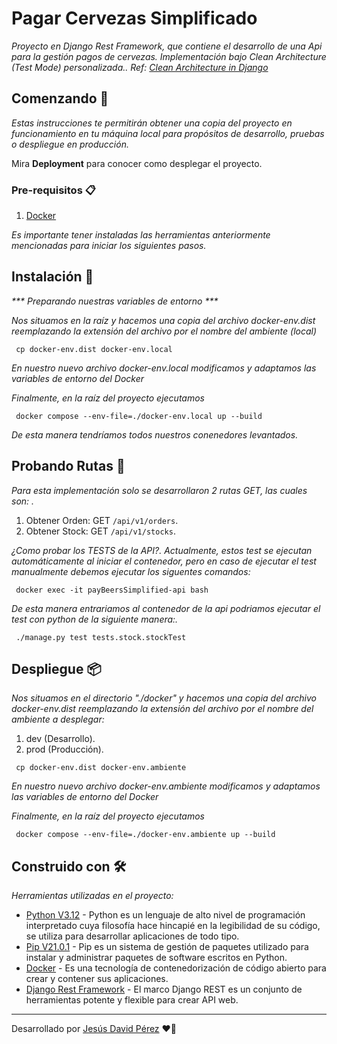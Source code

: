 # Pagar Cervezas Simplificado

_Proyecto en Django Rest Framework, que contiene el desarrollo de una Api para la gestión pagos de cervezas. Implementación bajo Clean Architecture (Test Mode) personalizada.. Ref: [Clean Architecture in Django](https://medium.com/21buttons-tech/clean-architecture-in-django-d326a4ab86a9)_

## Comenzando 🚀

_Estas instrucciones te permitirán obtener una copia del proyecto en funcionamiento en tu máquina local para propósitos de desarrollo, pruebas o despliegue en producción._

Mira **Deployment** para conocer como desplegar el proyecto.

### Pre-requisitos 📋

1. [Docker](https://docs.docker.com/)

_Es importante tener instaladas las herramientas anteriormente mencionadas para iniciar los siguientes pasos._

## Instalación 🔧


_*** Preparando nuestras variables de entorno ***_

_Nos situamos en la raíz y hacemos una copia del archivo docker-env.dist reemplazando la extensión del archivo por el nombre del ambiente (local)_

```
 cp docker-env.dist docker-env.local
```

_En nuestro nuevo archivo docker-env.local modificamos y adaptamos las variables de entorno del Docker_

_Finalmente, en la raíz del proyecto ejecutamos_

```
 docker compose --env-file=./docker-env.local up --build
```

_De esta manera tendríamos todos nuestros conenedores levantados._

## Probando Rutas 🧪

_Para esta implementación solo se desarrollaron 2 rutas GET, las cuales son: ._

1. Obtener Orden: GET `/api/v1/orders`.
2. Obtener Stock: GET `/api/v1/stocks`.

_¿Como probar los TESTS de la API?._
_Actualmente, estos test se ejecutan automáticamente al iniciar el contenedor, pero en caso de ejecutar el test manualmente debemos ejecutar los siguentes comandos:_

```
 docker exec -it payBeersSimplified-api bash
```
_De esta manera entrariamos al contenedor de la api podriamos ejecutar el test con python de la siguiente manera:._
```
 ./manage.py test tests.stock.stockTest
```

## Despliegue 📦

_Nos situamos en el directorio "./docker" y hacemos una copia del archivo docker-env.dist reemplazando la extensión del archivo por el nombre del ambiente a desplegar:_

1. dev (Desarrollo).
2. prod (Producción).

```
 cp docker-env.dist docker-env.ambiente
```

_En nuestro nuevo archivo docker-env.ambiente modificamos y adaptamos las variables de entorno del Docker_

_Finalmente, en la raíz del proyecto ejecutamos_

```
 docker compose --env-file=./docker-env.ambiente up --build
```

## Construido con 🛠️

_Herramientas utilizadas en el proyecto:_

- [Python V3.12](https://docs.python.org/es/3.12/) - Python es un lenguaje de alto nivel de programación interpretado cuya filosofía hace hincapié en la legibilidad de su código, se utiliza para desarrollar aplicaciones de todo tipo.
- [Pip V21.0.1](https://pypi.org/project/pip/) - Pip es un sistema de gestión de paquetes utilizado para instalar y administrar paquetes de software escritos en Python.
- [Docker](https://docs.docker.com/compose/install/) - Es una tecnología de contenedorización de código abierto para crear y contener sus aplicaciones.
- [Django Rest Framework](https://www.django-rest-framework.org/) - El marco Django REST es un conjunto de herramientas potente y flexible para crear API web.

---

Desarrollado por [Jesús David Pérez](https://github.com/JesusD2405/) ❤️🚀

